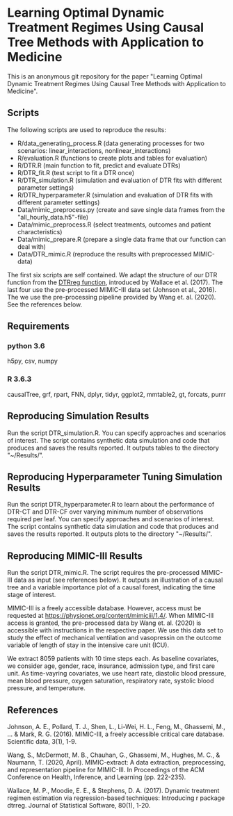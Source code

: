 # Learning Optimal Dynamic Treatment Regimes Using Causal Tree Methods with Application to Medicine
This is an anonymous git repository for the paper "Learning Optimal Dynamic Treatment Regimes Using Causal Tree Methods with Application to Medicine".

## Scripts
The following scripts are used to reproduce the results:
- R/data_generating_process.R (data generating processes for two scenarios: linear_interactions, nonlinear_interactions)
- R/evaluation.R (functions to create plots and tables for evaluation)
- R/DTR.R (main function to fit, predict and evaluate DTRs)
- R/DTR_fit.R (test script to fit a DTR once)
- R/DTR_simulation.R (simulation and evaluation of DTR fits with different parameter settings)
- R/DTR_hyperparameter.R (simulation and evaluation of DTR fits with different parameter settings)
- Data/mimic_preprocess.py (create and save single data frames from the "all_hourly_data.h5"-file)
- Data/mimic_preprocess.R (select treatments, outcomes and patient characteristics)
- Data/mimic_prepare.R (prepare a single data frame that our function can deal with)
- Data/DTR_mimic.R (reproduce the results with preprocessed MIMIC-data)

The first six scripts are self contained. We adapt the structure of our DTR function from the [DTRreg function](https://github.com/cran/DTRreg/blob/master/R/DTRreg.R), introduced by Wallace et al. (2017). The last four use the pre-processed MIMIC-III data set (Johnson et al., 2016). The we use the pre-processing pipeline provided by Wang et. al. (2020). See the references below.

## Requirements
### python 3.6 
h5py, csv, numpy
### R 3.6.3
causalTree, grf, rpart, FNN, dplyr, tidyr, ggplot2, mmtable2, gt, forcats, purrr

## Reproducing Simulation Results
Run the script DTR_simulation.R. You can specify approaches and scenarios of interest. The script contains synthetic data simulation and code that produces and saves the results reported. It outputs tables to the directory "~/Results/".

## Reproducing Hyperparameter Tuning Simulation Results
Run the script DTR_hyperparameter.R to learn about the performance of DTR-CT and DTR-CF over varying minimum number of observations required per leaf. You can specify approaches and scenarios of interest. The script contains synthetic data simulation and code that produces and saves the results reported. It outputs plots to the directory "~/Results/".

## Reproducing MIMIC-III Results
Run the script DTR_mimic.R. The script requires the pre-processed MIMIC-III data as input (see references below). It outputs an illustration of a causal tree and a variable importance plot of a causal forest, indicating the time stage of interest. 

MIMIC-III is a freely accessible database. However, access must be requested at https://physionet.org/content/mimiciii/1.4/. When MIMIC-III access is granted, the pre-processed data by Wang et. al. (2020) is accessible with instructions in the respective paper. We use this data set to study the effect of mechanical ventilation and vasopressin on the outcome variable of length of stay in the intensive care unit (ICU).

We extract 8059 patients with 10 time steps each. As baseline covariates, we consider age, gender, race, insurance, admission type, and first care unit. As time-vayring covariates, we use heart rate, diastolic blood pressure, mean blood pressure, oxygen saturation, respiratory rate, systolic blood pressure, and temperature. 

## References
Johnson, A. E., Pollard, T. J., Shen, L., Li-Wei, H. L., Feng, M., Ghassemi, M., ... & Mark, R. G. (2016). MIMIC-III, a freely accessible critical care database. Scientific data, 3(1), 1-9.

Wang, S., McDermott, M. B., Chauhan, G., Ghassemi, M., Hughes, M. C., & Naumann, T. (2020, April). MIMIC-extract: A data extraction, preprocessing, and representation pipeline for MIMIC-III. In Proceedings of the ACM Conference on Health, Inference, and Learning (pp. 222-235).

Wallace, M. P., Moodie, E. E., & Stephens, D. A. (2017). Dynamic treatment regimen estimation via regression-based techniques: Introducing r package dtrreg. Journal of Statistical Software, 80(1), 1-20.
